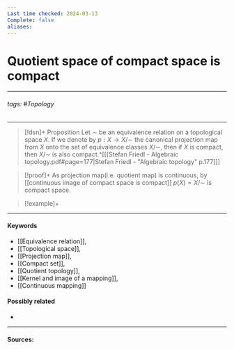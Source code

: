 ```yaml
---
Last time checked: 2024-03-13
Complete: false
aliases:
---
```

# Quotient space of compact space is compact
***
###### tags: #Topology 
***
>[!dsn]+ Proposition
>Let $\sim$ be an equivalence relation on a topological space $X$. If we denote by $p:X\to X/\sim$ the canonical projection map from $X$ onto the set of equivalence classes $X/\sim$, then if $X$ is compact, then $X/\sim$ is also compact.^[[[Stefan Friedl - Algebraic topology.pdf#page=177|Stefan Friedl - "Algebraic topology" p.177]]]

>[!proof]+
>As projection map(i.e. quotient map) is continuous, by [[continuous image of compact space is compact]] $p(X)=X/\sim$ is compact space.

>[!example]+ 
>
***
#### Keywords
- [[Equivalence relation]],
- [[Topological space]],
- [[Projection map]],
- [[Compact set]],
- [[Quotient topology]],
- [[Kernel and image of a mapping]],
- [[Continuous mapping]]
#### Possibly related
- 
***
#### Sources: